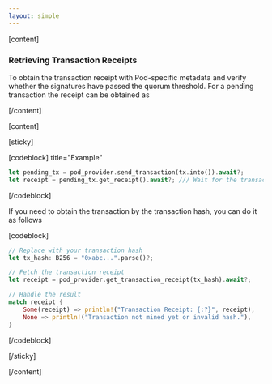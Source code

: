 ```yaml
---
layout: simple  
---
```


<script>
    import {Code} from '$lib';
</script>

[content]

### Retrieving Transaction Receipts

To obtain the transaction receipt with Pod-specific metadata and verify whether the signatures have passed the quorum threshold. For a pending transaction the receipt can be obtained as

[/content]

[content]

[sticky]

[codeblock] title="Example"

```rust
let pending_tx = pod_provider.send_transaction(tx.into()).await?;
let receipt = pending_tx.get_receipt().await?; /// Wait for the transaction to be finalized
```

[/codeblock]

If you need to obtain the transaction by the transaction hash, you can do it as follows

[codeblock]

```rust
// Replace with your transaction hash
let tx_hash: B256 = "0xabc...".parse()?;

// Fetch the transaction receipt
let receipt = pod_provider.get_transaction_receipt(tx_hash).await?;

// Handle the result
match receipt {
    Some(receipt) => println!("Transaction Receipt: {:?}", receipt),
    None => println!("Transaction not mined yet or invalid hash."),
}
```

[/codeblock]

[/sticky]

[/content]
